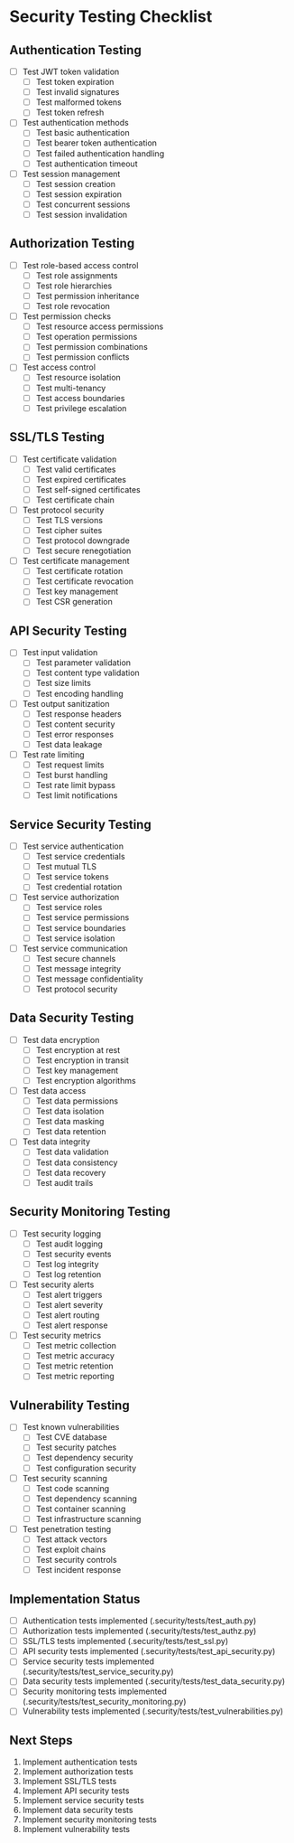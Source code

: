 # Security Testing Checklist

## Authentication Testing
- [ ] Test JWT token validation
  - [ ] Test token expiration
  - [ ] Test invalid signatures
  - [ ] Test malformed tokens
  - [ ] Test token refresh
- [ ] Test authentication methods
  - [ ] Test basic authentication
  - [ ] Test bearer token authentication
  - [ ] Test failed authentication handling
  - [ ] Test authentication timeout
- [ ] Test session management
  - [ ] Test session creation
  - [ ] Test session expiration
  - [ ] Test concurrent sessions
  - [ ] Test session invalidation

## Authorization Testing
- [ ] Test role-based access control
  - [ ] Test role assignments
  - [ ] Test role hierarchies
  - [ ] Test permission inheritance
  - [ ] Test role revocation
- [ ] Test permission checks
  - [ ] Test resource access permissions
  - [ ] Test operation permissions
  - [ ] Test permission combinations
  - [ ] Test permission conflicts
- [ ] Test access control
  - [ ] Test resource isolation
  - [ ] Test multi-tenancy
  - [ ] Test access boundaries
  - [ ] Test privilege escalation

## SSL/TLS Testing
- [ ] Test certificate validation
  - [ ] Test valid certificates
  - [ ] Test expired certificates
  - [ ] Test self-signed certificates
  - [ ] Test certificate chain
- [ ] Test protocol security
  - [ ] Test TLS versions
  - [ ] Test cipher suites
  - [ ] Test protocol downgrade
  - [ ] Test secure renegotiation
- [ ] Test certificate management
  - [ ] Test certificate rotation
  - [ ] Test certificate revocation
  - [ ] Test key management
  - [ ] Test CSR generation

## API Security Testing
- [ ] Test input validation
  - [ ] Test parameter validation
  - [ ] Test content type validation
  - [ ] Test size limits
  - [ ] Test encoding handling
- [ ] Test output sanitization
  - [ ] Test response headers
  - [ ] Test content security
  - [ ] Test error responses
  - [ ] Test data leakage
- [ ] Test rate limiting
  - [ ] Test request limits
  - [ ] Test burst handling
  - [ ] Test rate limit bypass
  - [ ] Test limit notifications

## Service Security Testing
- [ ] Test service authentication
  - [ ] Test service credentials
  - [ ] Test mutual TLS
  - [ ] Test service tokens
  - [ ] Test credential rotation
- [ ] Test service authorization
  - [ ] Test service roles
  - [ ] Test service permissions
  - [ ] Test service boundaries
  - [ ] Test service isolation
- [ ] Test service communication
  - [ ] Test secure channels
  - [ ] Test message integrity
  - [ ] Test message confidentiality
  - [ ] Test protocol security

## Data Security Testing
- [ ] Test data encryption
  - [ ] Test encryption at rest
  - [ ] Test encryption in transit
  - [ ] Test key management
  - [ ] Test encryption algorithms
- [ ] Test data access
  - [ ] Test data permissions
  - [ ] Test data isolation
  - [ ] Test data masking
  - [ ] Test data retention
- [ ] Test data integrity
  - [ ] Test data validation
  - [ ] Test data consistency
  - [ ] Test data recovery
  - [ ] Test audit trails

## Security Monitoring Testing
- [ ] Test security logging
  - [ ] Test audit logging
  - [ ] Test security events
  - [ ] Test log integrity
  - [ ] Test log retention
- [ ] Test security alerts
  - [ ] Test alert triggers
  - [ ] Test alert severity
  - [ ] Test alert routing
  - [ ] Test alert response
- [ ] Test security metrics
  - [ ] Test metric collection
  - [ ] Test metric accuracy
  - [ ] Test metric retention
  - [ ] Test metric reporting

## Vulnerability Testing
- [ ] Test known vulnerabilities
  - [ ] Test CVE database
  - [ ] Test security patches
  - [ ] Test dependency security
  - [ ] Test configuration security
- [ ] Test security scanning
  - [ ] Test code scanning
  - [ ] Test dependency scanning
  - [ ] Test container scanning
  - [ ] Test infrastructure scanning
- [ ] Test penetration testing
  - [ ] Test attack vectors
  - [ ] Test exploit chains
  - [ ] Test security controls
  - [ ] Test incident response

## Implementation Status
- [ ] Authentication tests implemented (.security/tests/test_auth.py)
- [ ] Authorization tests implemented (.security/tests/test_authz.py)
- [ ] SSL/TLS tests implemented (.security/tests/test_ssl.py)
- [ ] API security tests implemented (.security/tests/test_api_security.py)
- [ ] Service security tests implemented (.security/tests/test_service_security.py)
- [ ] Data security tests implemented (.security/tests/test_data_security.py)
- [ ] Security monitoring tests implemented (.security/tests/test_security_monitoring.py)
- [ ] Vulnerability tests implemented (.security/tests/test_vulnerabilities.py)

## Next Steps
1. Implement authentication tests
2. Implement authorization tests
3. Implement SSL/TLS tests
4. Implement API security tests
5. Implement service security tests
6. Implement data security tests
7. Implement security monitoring tests
8. Implement vulnerability tests 